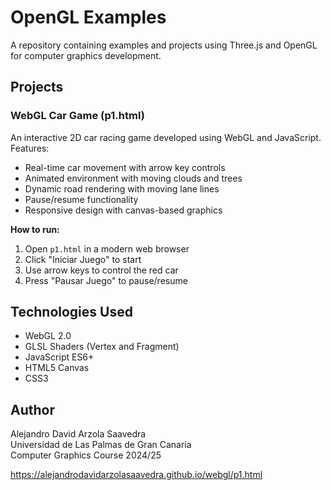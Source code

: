 # OpenGL Examples

A repository containing examples and projects using Three.js and OpenGL for computer graphics development.

## Projects

### WebGL Car Game (p1.html)
An interactive 2D car racing game developed using WebGL and JavaScript. Features:
- Real-time car movement with arrow key controls
- Animated environment with moving clouds and trees
- Dynamic road rendering with moving lane lines
- Pause/resume functionality
- Responsive design with canvas-based graphics

**How to run:**
1. Open `p1.html` in a modern web browser
2. Click "Iniciar Juego" to start
3. Use arrow keys to control the red car
4. Press "Pausar Juego" to pause/resume

## Technologies Used
- WebGL 2.0
- GLSL Shaders (Vertex and Fragment)
- JavaScript ES6+
- HTML5 Canvas
- CSS3

## Author
Alejandro David Arzola Saavedra  
Universidad de Las Palmas de Gran Canaria  
Computer Graphics Course 2024/25


https://alejandrodavidarzolasaavedra.github.io/webgl/p1.html

